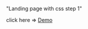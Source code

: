 "Landing page with css step 1" 

click here => [Demo](https://stephan-gabriel-sg.github.io/template-1/)